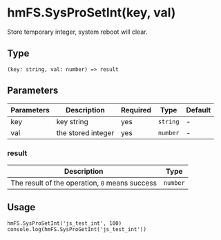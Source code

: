 
# hmFS.SysProSetInt(key, val)

Store temporary integer, system reboot will clear.

## Type[​](/docs/1.0/reference/device-app-api/hmFS/SysProSetInt/#type "Direct link to Type")

```
(key: string, val: number) => result  

```
## Parameters[​](/docs/1.0/reference/device-app-api/hmFS/SysProSetInt/#parameters "Direct link to Parameters")

| Parameters | Description | Required | Type | Default |
| --- | --- | --- | --- | --- |
| key | key string | yes | `string` | - |
| val | the stored integer | yes | `number` | - |

### result[​](/docs/1.0/reference/device-app-api/hmFS/SysProSetInt/#result "Direct link to result")

| Description | Type |
| --- | --- |
| The result of the operation, `0` means success | `number` |

## Usage[​](/docs/1.0/reference/device-app-api/hmFS/SysProSetInt/#usage "Direct link to Usage")

```
hmFS.SysProSetInt('js_test_int', 100)  
console.log(hmFS.SysProGetInt('js_test_int'))  

```

